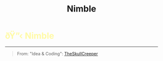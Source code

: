 ﻿---
lang: en-US
title: Nimble
prev:
next:
---

# <font color=#fffaa6>ðŸ”‹ <b>Nimble</b></font> <Badge text="Helpful" type="tip" vertical="middle"/>
---

> From: "Idea & Coding": [TheSkullCreeper](https://github.com/Loonie-Toons/)

